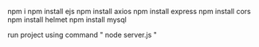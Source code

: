 npm i
npm install ejs
npm install axios
npm install express 
npm install cors
npm install helmet
npm install mysql

run project using command " node server.js "